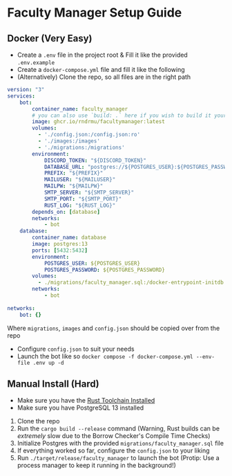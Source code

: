 #  Faculty Manager Setup Guide

## Docker (Very Easy)

- Create a `.env` file in the project root & Fill it like the provided `.env.example`
- Create a `docker-compose.yml` file and fill it like the following
- (Alternatively) Clone the repo, so all files are in the right path

```yml
version: "3"
services:
    bot:
        container_name: faculty_manager
        # you can also use `build: .` here if you wish to build it yourself instead of using the GH Actions Version
        image: ghcr.io/rndrmu/facultymanager:latest
        volumes:
          - './config.json:/config.json:ro'
          - './images:/images'
          - './migrations:/migrations'
        environment:
            DISCORD_TOKEN: "${DISCORD_TOKEN}"
            DATABASE_URL: "postgres://${POSTGRES_USER}:${POSTGRES_PASSWORD}@database:5432/${POSTGRES_DB}"
            PREFIX: "${PREFIX}"
            MAILUSER: "${MAILUSER}"
            MAILPW: "${MAILPW}"
            SMTP_SERVER: "${SMTP_SERVER}"
            SMTP_PORT: "${SMTP_PORT}"
            RUST_LOG: "${RUST_LOG}"
        depends_on: [database]
        networks:
            - bot
    database:
        container_name: database
        image: postgres:13
        ports: [5432:5432]
        environment: 
            POSTGRES_USER: ${POSTGRES_USER}
            POSTGRES_PASSWORD: ${POSTGRES_PASSWORD}
        volumes:
          - ./migrations/faculty_manager.sql:/docker-entrypoint-initdb.d/init.sql
        networks:
            - bot
    
networks: 
    bot: {}
  ```

  Where `migrations`, `images` and `config.json` should be copied over from the repo

  - Configure `config.json` to suit your needs
  - Launch the bot like so `docker compose -f docker-compose.yml --env-file .env up -d` 



## Manual Install (Hard)

- Make sure you have the [Rust Toolchain Installed](https://rust-lang.org)
- Make sure you have PostgreSQL 13 installed

1. Clone the repo
2. Run the `cargo build --release` command (Warning, Rust builds can be _extremely_ slow due to the Borrow Checker's Compile Time Checks)
3. Initialize Postgres with the provided `migrations/faculty_manager.sql` file
4. If everything worked so far, configure the `config.json` to your liking
5. Run `./target/release/faculty_manager` to launch the bot (Protip: Use a process manager to keep it running in the background!)
